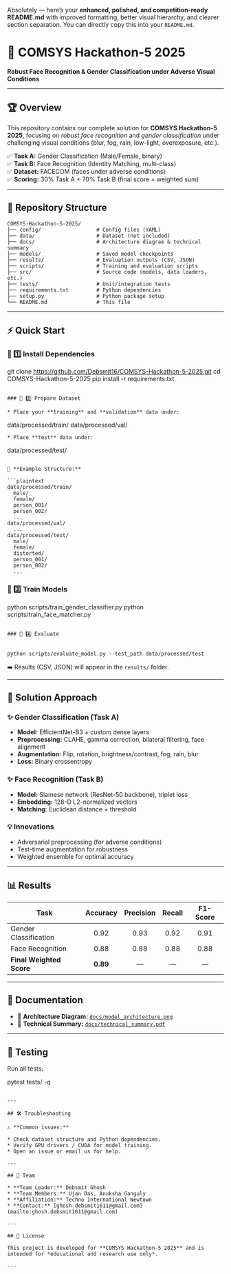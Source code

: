 Absolutely — here’s your **enhanced, polished, and competition-ready README.md** with improved formatting, better visual hierarchy, and clearer section separation. You can directly copy this into your `README.md`.


# 🚀 COMSYS Hackathon-5 2025  

**Robust Face Recognition & Gender Classification under Adverse Visual Conditions**

---

## 🏆 Overview  

This repository contains our complete solution for **COMSYS Hackathon-5 2025**, focusing on *robust face recognition* and *gender classification* under challenging visual conditions (blur, fog, rain, low-light, overexposure, etc.).

✅ **Task A:** Gender Classification (Male/Female, binary)  
✅ **Task B:** Face Recognition (Identity Matching, multi-class)  
✅ **Dataset:** FACECOM (faces under adverse conditions)  
✅ **Scoring:** 30% Task A + 70% Task B (final score = weighted sum)

---

## 📂 Repository Structure  

```plaintext
COMSYS-Hackathon-5-2025/
├── config/                  # Config files (YAML)
├── data/                    # Dataset (not included)
├── docs/                    # Architecture diagram & technical summary
├── models/                  # Saved model checkpoints
├── results/                 # Evaluation outputs (CSV, JSON)
├── scripts/                 # Training and evaluation scripts
├── src/                     # Source code (models, data loaders, etc.)
├── tests/                   # Unit/integration tests
├── requirements.txt         # Python dependencies
├── setup.py                 # Python package setup
└── README.md                # This file
````

---

## ⚡ Quick Start

### 🔹 1️⃣ Install Dependencies


git clone https://github.com/Debsmit16/COMSYS-Hackathon-5-2025.git
cd COMSYS-Hackathon-5-2025
pip install -r requirements.txt
```

### 🔹 2️⃣ Prepare Dataset

* Place your **training** and **validation** data under:

  ```
  data/processed/train/
  data/processed/val/
  ```
* Place **test** data under:

  ```
  data/processed/test/
  ```

📌 **Example Structure:**

```plaintext
data/processed/train/
    male/
    female/
    person_001/
    person_002/
    ...
data/processed/val/
    ...
data/processed/test/
    male/
    female/
    distorted/
    person_001/
    person_002/
    ...
```

### 🔹 3️⃣ Train Models


python scripts/train_gender_classifier.py
python scripts/train_face_matcher.py
```

### 🔹 4️⃣ Evaluate


python scripts/evaluate_model.py --test_path data/processed/test
```

➡️ Results (CSV, JSON) will appear in the `results/` folder.

---

## 🧠 Solution Approach

### ✨ Gender Classification (Task A)

* **Model:** EfficientNet-B3 + custom dense layers
* **Preprocessing:** CLAHE, gamma correction, bilateral filtering, face alignment
* **Augmentation:** Flip, rotation, brightness/contrast, fog, rain, blur
* **Loss:** Binary crossentropy

### ✨ Face Recognition (Task B)

* **Model:** Siamese network (ResNet-50 backbone), triplet loss
* **Embedding:** 128-D L2-normalized vectors
* **Matching:** Euclidean distance + threshold

### 💡 Innovations

* Adversarial preprocessing (for adverse conditions)
* Test-time augmentation for robustness
* Weighted ensemble for optimal accuracy

---

## 📊 Results

| **Task**                 | **Accuracy** | **Precision** | **Recall** | **F1-Score** |
| ------------------------ | :----------: | :-----------: | :--------: | :----------: |
| Gender Classification    |     0.92     |      0.93     |    0.92    |     0.91     |
| Face Recognition         |     0.88     |      0.88     |    0.88    |     0.88     |
| **Final Weighted Score** |   **0.89**   |       —       |      —     |       —      |

---

## 📄 Documentation

* 📌 **Architecture Diagram:** [`docs/model_architecture.png`](docs/model_architecture.png)
* 📌 **Technical Summary:** [`docs/technical_summary.pdf`](docs/technical_summary.pdf)

---

## 🧪 Testing

Run all tests:


pytest tests/ -q
```

---

## 🛠️ Troubleshooting

⚠️ **Common issues:**

* Check dataset structure and Python dependencies.
* Verify GPU drivers / CUDA for model training.
* Open an issue or email us for help.

---

## 👥 Team

* **Team Leader:** Debsmit Ghosh
* **Team Members:** Ujan Das, Anuksha Ganguly
* **Affiliation:** Techno International Newtown
* **Contact:** [ghosh.debsmit1611@gmail.com](mailto:ghosh.debsmit1611@gmail.com)

---

## 📜 License

This project is developed for **COMSYS Hackathon-5 2025** and is intended for *educational and research use only*.

---

```

